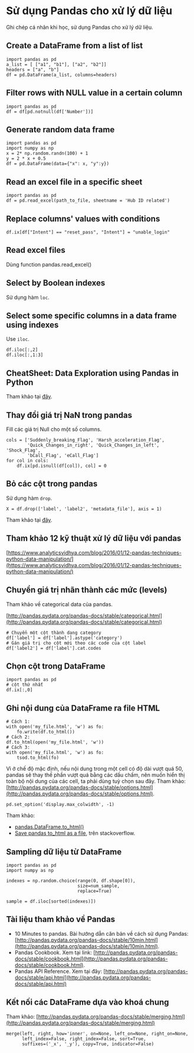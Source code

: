 # Sử dụng Pandas cho xử lý dữ liệu

Ghi chép cá nhân khi học, sử dụng Pandas cho xử lý dữ liệu.


## Create a DataFrame from a list of list

```
import pandas as pd
a_list = [ ["a1", "b1"], ["a2", "b2"]]
headers = ["a", "b"]
df = pd.DataFrame(a_list, columns=headers)
```

## Filter rows with NULL value in a certain column

```
import pandas as pd
df = df[pd.notnull(df['Number'])]
```

## Generate random data frame

```
import pandas as pd
import numpy as np
x = 2* np.random.randn(100) + 1
y = 2 * x + 0.5
df = pd.DataFrame(data={"x": x, "y":y})
```

## Read an excel file in a specific sheet

```
import pandas as pd
df = pd.read_excel(path_to_file, sheetname = 'Hub ID related')
```

## Replace columns' values with conditions

```
df.ix[df["Intent"] == "reset_pass", "Intent"] = "unable_login"
```

## Read excel files

Dùng function pandas.read_excel()

## Select by Boolean indexes

Sử dụng hàm ```loc```.

## Select some specific columns in a data frame using indexes

Use ```iloc```.

```
df.iloc[:,2]
df.iloc[:,1:3]
```

## CheatSheet: Data Exploration using Pandas in Python

Tham khảo tại [đây](https://www.analyticsvidhya.com/blog/2015/07/11-steps-perform-data-analysis-pandas-python).

## Thay đổi giá trị NaN trong pandas

Fill các giá trị Null cho một số columns.

```
cols = ['Suddenly_breaking_Flag', 'Harsh_acceleration_Flag',
        'Quick_Changes_in_right', 'Quick_Changes_in_left', 'Shock_Flag',
        'bCall_Flag', 'eCall_Flag']
for col in cols:
    df.ix[pd.isnull(df[col]), col] = 0
```

## Bỏ các cột trong pandas

Sử dụng hàm ```drop```.

```
X = df.drop(['label', 'label2', 'metadata_file'], axis = 1)
```

Tham khảo tại [đây](http://stackoverflow.com/questions/14940743/selecting-excluding-sets-of-columns-in-pandas).

## Tham khảo 12 kỹ thuật xử lý dữ liệu với pandas

[https://www.analyticsvidhya.com/blog/2016/01/12-pandas-techniques-python-data-manipulation/](https://www.analyticsvidhya.com/blog/2016/01/12-pandas-techniques-python-data-manipulation/)

## Chuyển giá trị nhãn thành các mức (levels)

Tham khảo về categorical data của pandas.

[http://pandas.pydata.org/pandas-docs/stable/categorical.html](http://pandas.pydata.org/pandas-docs/stable/categorical.html)

```
# Chuyển một cột thành dạng category
df['label'] = df['label'].astype('category')
# Gán giá trị cho cột mới theo các code của cột label
df['label2'] = df['label'].cat.codes
```

## Chọn cột trong DataFrame

```
import pandas as pd
# cột thứ nhất
df.ix[:,0]
```

## Ghi nội dung của DataFrame ra file HTML

```
# Cách 1:
with open('my_file.html', 'w') as fo:
    fo.write(df.to_html())
# Cách 2:
df.to_html(open('my_file.html', 'w'))
# Cách 3:
with open('my_file.html', 'w') as fo:
    tsod.to_html(fo)
```

Vì ở chế độ mặc định, nếu nội dung trong một cell có độ dài vượt quá 50, pandas sẽ thay thế phần vượt quá bằng các dấu chấm, nên muốn hiển thị toàn bộ nội dung của các cell, ta phải dùng tuỳ chọn sau đây. Tham khảo: [http://pandas.pydata.org/pandas-docs/stable/options.html](http://pandas.pydata.org/pandas-docs/stable/options.html).

```
pd.set_option('display.max_colwidth', -1)
```

Tham khảo:

- [pandas.DataFrame.to_html()](http://pandas.pydata.org/pandas-docs/stable/generated/pandas.DataFrame.to_html.html)
- [Save pandas to_html as a file](http://stackoverflow.com/questions/14897833/save-pandas-to-html-as-a-file), trên stackoverflow.

## Sampling dữ liệu từ DataFrame

```
import pandas as pd
import numpy as np

indexes = np.random.choice(range(0, df.shape[0]), 
                           size=num_sample,	                       
                           replace=True)

sample = df.iloc[sorted(indexes)])
```

## Tài liệu tham khảo về Pandas

- 10 Minutes to pandas. Bài hướng dẫn căn bản về cách sử dụng Pandas: [http://pandas.pydata.org/pandas-docs/stable/10min.html](http://pandas.pydata.org/pandas-docs/stable/10min.html).
- Pandas Cookbook. Xem tại link: [http://pandas.pydata.org/pandas-docs/stable/cookbook.html](http://pandas.pydata.org/pandas-docs/stable/cookbook.html).
- Pandas API Reference. Xem tại đây: [http://pandas.pydata.org/pandas-docs/stable/api.html](http://pandas.pydata.org/pandas-docs/stable/api.html)

## Kết nối các DataFrame dựa vào khoá chung

Tham khảo: [http://pandas.pydata.org/pandas-docs/stable/merging.html](http://pandas.pydata.org/pandas-docs/stable/merging.html)

```
merge(left, right, how='inner', on=None, left_on=None, right_on=None,
      left_index=False, right_index=False, sort=True,
      suffixes=('_x', '_y'), copy=True, indicator=False)
```
